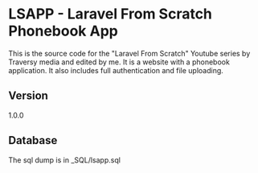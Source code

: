 # LSAPP - Laravel From Scratch Phonebook App

This is the source code for the "Laravel From Scratch" Youtube series by Traversy media and edited by me. It is a website with a phonebook application. It also includes full authentication and file uploading.

## Version
1.0.0

## Database
The sql dump is in _SQL/lsapp.sql